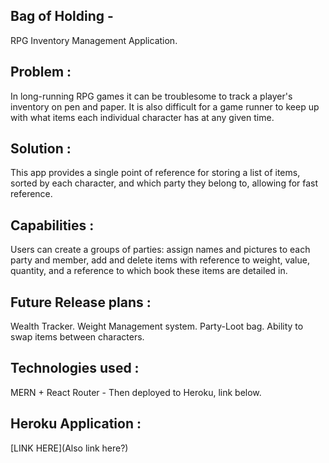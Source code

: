 ## Bag of Holding - 
RPG Inventory Management Application.

## Problem : 
   In long-running RPG games it can be troublesome to track a player's inventory on pen and paper. It is also difficult for a game runner to keep up with what items each individual character has at any given time.

## Solution : 
   This app provides a single point of reference for storing a list of items, sorted by each character, and which party they belong to, allowing for fast reference.

## Capabilities : 
   Users can create a groups of parties: assign names and pictures to each party and member, add and delete items with reference to weight, value, quantity, and a reference to which book these items are detailed in.

## Future Release plans : 
   Wealth Tracker. Weight Management system. Party-Loot bag. Ability to swap items between characters.

## Technologies used : 
MERN + React Router - Then deployed to Heroku, link below.

## Heroku Application :
   [LINK HERE](Also link here?)
   
  

